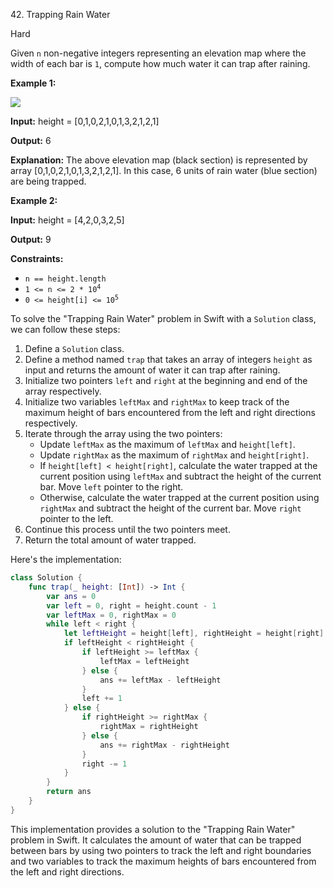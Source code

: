 42\. Trapping Rain Water

Hard

Given `n` non-negative integers representing an elevation map where the width of each bar is `1`, compute how much water it can trap after raining.

**Example 1:**

![](https://assets.leetcode.com/uploads/2018/10/22/rainwatertrap.png)

**Input:** height = [0,1,0,2,1,0,1,3,2,1,2,1]

**Output:** 6

**Explanation:** The above elevation map (black section) is represented by array [0,1,0,2,1,0,1,3,2,1,2,1]. In this case, 6 units of rain water (blue section) are being trapped. 

**Example 2:**

**Input:** height = [4,2,0,3,2,5]

**Output:** 9 

**Constraints:**

*   `n == height.length`
*   <code>1 <= n <= 2 * 10<sup>4</sup></code>
*   <code>0 <= height[i] <= 10<sup>5</sup></code>

To solve the "Trapping Rain Water" problem in Swift with a `Solution` class, we can follow these steps:

1. Define a `Solution` class.
2. Define a method named `trap` that takes an array of integers `height` as input and returns the amount of water it can trap after raining.
3. Initialize two pointers `left` and `right` at the beginning and end of the array respectively.
4. Initialize two variables `leftMax` and `rightMax` to keep track of the maximum height of bars encountered from the left and right directions respectively.
5. Iterate through the array using the two pointers:
   - Update `leftMax` as the maximum of `leftMax` and `height[left]`.
   - Update `rightMax` as the maximum of `rightMax` and `height[right]`.
   - If `height[left] < height[right]`, calculate the water trapped at the current position using `leftMax` and subtract the height of the current bar. Move `left` pointer to the right.
   - Otherwise, calculate the water trapped at the current position using `rightMax` and subtract the height of the current bar. Move `right` pointer to the left.
6. Continue this process until the two pointers meet.
7. Return the total amount of water trapped.

Here's the implementation:

```swift
class Solution {
    func trap(_ height: [Int]) -> Int {
        var ans = 0
        var left = 0, right = height.count - 1
        var leftMax = 0, rightMax = 0
        while left < right {
            let leftHeight = height[left], rightHeight = height[right]
            if leftHeight < rightHeight {
                if leftHeight >= leftMax {
                    leftMax = leftHeight
                } else {
                    ans += leftMax - leftHeight
                }
                left += 1
            } else {
                if rightHeight >= rightMax {
                    rightMax = rightHeight
                } else {
                    ans += rightMax - rightHeight
                }
                right -= 1
            }
        }
        return ans
    }
}
```

This implementation provides a solution to the "Trapping Rain Water" problem in Swift. It calculates the amount of water that can be trapped between bars by using two pointers to track the left and right boundaries and two variables to track the maximum heights of bars encountered from the left and right directions.